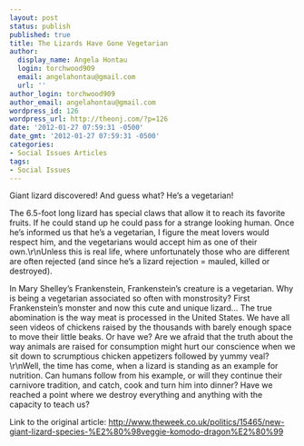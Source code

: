 ```yaml
---
layout: post
status: publish
published: true
title: The Lizards Have Gone Vegetarian
author:
  display_name: Angela Hontau
  login: torchwood909
  email: angelahontau@gmail.com
  url: ''
author_login: torchwood909
author_email: angelahontau@gmail.com
wordpress_id: 126
wordpress_url: http://theonj.com/?p=126
date: '2012-01-27 07:59:31 -0500'
date_gmt: '2012-01-27 07:59:31 -0500'
categories:
- Social Issues Articles
tags:
- Social Issues
---
```

Giant lizard discovered! And guess what?  He’s a vegetarian!<br />
<p>The 6.5-foot long lizard has special claws that allow it to reach its favorite fruits.  If he could stand up he could pass for a strange looking human.  Once he’s informed us that he’s a vegetarian, I figure the meat lovers would respect him, and the vegetarians would accept him as one of their own.\r\nUnless this is real life, where unfortunately those who are different are often rejected (and since he’s a lizard rejection = mauled, killed or destroyed).</p>
<p>In Mary Shelley’s Frankenstein, Frankenstein’s creature is a vegetarian.  Why is being a vegetarian associated so often with monstrosity?  First Frankenstein’s monster and now this cute and unique lizard…  The true abomination is the way meat is processed in the United States.  We have all seen videos of chickens raised by the thousands with barely enough space to move their little beaks.  Or have we?  Are we afraid that the truth about the way animals are raised for consumption might hurt our conscience when we sit down to scrumptious chicken appetizers followed by yummy veal?\r\nWell, the time has come, when a lizard is standing as an example for nutrition.  Can humans follow from his example, or will they continue their carnivore tradition, and catch, cook and turn him into dinner?  Have we reached a point where we destroy everything and anything with the capacity to teach us?</p>
<p>Link to the original article: <a href="http://www.theweek.co.uk/politics/15465/new-giant-lizard-species-%E2%80%98veggie-komodo-dragon%E2%80%99" target="_blank">http://www.theweek.co.uk/politics/15465/new-giant-lizard-species-%E2%80%98veggie-komodo-dragon%E2%80%99</a></p>
